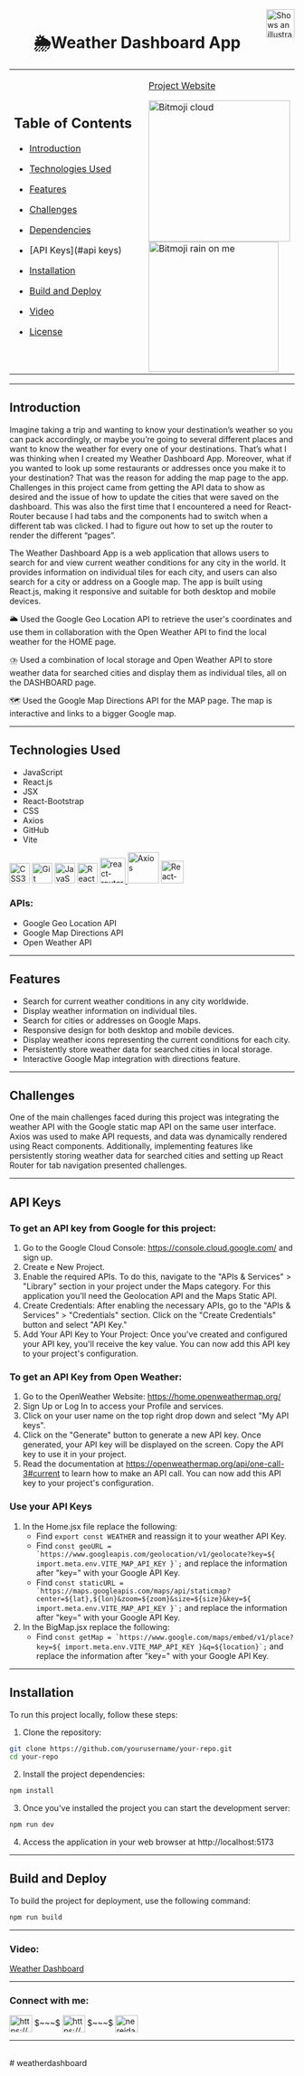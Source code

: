 <picture>
  <source media="(prefers-color-scheme: dark)" srcset="https://user-images.githubusercontent.com/25423296/163456776-7f95b81a-f1ed-45f7-b7ab-8fa810d529fa.png">
  <source media="(prefers-color-scheme: light)" srcset="https://user-images.githubusercontent.com/25423296/163456779-a8556205-d0a5-45e2-ac17-42d089e3c3f8.png">
  <img align='right' alt="Shows an illustrated sun in light mode and a moon with stars in dark mode." src="https://user-images.githubusercontent.com/25423296/163456779-a8556205-d0a5-45e2-ac17-42d089e3c3f8.png" width='50' height='50'>
</picture>



# <h1 align='center'>🌦️Weather Dashboard App</h1>


<table >
  <tr>
    <td width="50%">

## Table of Contents

- [Introduction](#introduction)
- [Technologies Used](#technologies-used)
- [Features](#features)
- [Challenges](#challenges)
- [Dependencies](#dependencies)
- [API Keys](#api keys)
- [Installation](#installation)
- [Build and Deploy](#build-and-deploy)
- [Video](#video)
- [License](#license)

    </td>
    
    <td width="50%" >

    [Project Website](https://myweatherdashboard.netlify.app/)

<img src='https://user-images.githubusercontent.com/97356401/196056495-85a520b2-ef0b-4cfa-a7f5-366676115631.png' width='250' height='250' alt='Bitmoji cloud'/>

<img src='https://user-images.githubusercontent.com/97356401/198838672-a7a3fa34-b907-4ab7-96ec-185b8723416f.png' width='230' height='230' alt='Bitmoji rain on me'/>
    </td>

  </tr>
</table>

-------------------------------------------------

## Introduction

Imagine taking a trip and wanting to know your destination’s weather so you can pack accordingly, or maybe you’re going to several different places and want to know the weather for every one of your destinations. That’s what I was thinking when I created my Weather Dashboard App. Moreover, what if you wanted to look up some restaurants or addresses once you make it to your destination? That was the reason for adding the map page to the app. Challenges in this project came from getting the API data to show as desired and the issue of how to update the cities that were saved on the dashboard. This was also the first time that I encountered a need for React-Router because I had tabs and the components had to switch when a different tab was clicked. I had to figure out how to set up the router to render the different “pages”. 

The Weather Dashboard App is a web application that allows users to search for and view current weather conditions for any city in the world. It provides information on individual tiles for each city, and users can also search for a city or address on a Google map. The app is built using React.js, making it responsive and suitable for both desktop and mobile devices.

🌥️ Used the Google Geo Location API to retrieve the user's coordinates and use them in collaboration with the Open Weather API to find the local weather for the HOME page.

⛈️ Used a combination of local storage and Open Weather API to store weather data for searched cities and display them as individual tiles, all on the DASHBOARD page.

🗺️ Used the Google Map Directions API for the MAP page. The map is interactive and links to a bigger Google map. 

-------------------------------------------------

## Technologies Used

- JavaScript
- React.js
- JSX
- React-Bootstrap
- CSS
- Axios
- GitHub
- Vite
  
<p align="left"> 
<a href="https://www.w3.org/TR/CSS/#css" target="_blank" rel="noreferrer"><img src="https://raw.githubusercontent.com/danielcranney/readme-generator/main/public/icons/skills/css3-colored.svg" width="36" height="36" alt="CSS3" /></a>
<a href="https://git-scm.com/" target="_blank" rel="noreferrer"><img src="https://raw.githubusercontent.com/danielcranney/readme-generator/main/public/icons/skills/git-colored.svg" width="36" height="36" alt="Git" /></a>
<a href="https://developer.mozilla.org/en-US/docs/Web/JavaScript" target="_blank" rel="noreferrer"><img src="https://raw.githubusercontent.com/danielcranney/readme-generator/main/public/icons/skills/javascript-colored.svg" width="36" height="36" alt="JavaScript" /></a>
<a href="https://reactjs.org/" target="_blank" rel="noreferrer"><img src="https://raw.githubusercontent.com/danielcranney/readme-generator/main/public/icons/skills/react-colored.svg" width="36" height="36" alt="React" /></a>
<a href="https://reactrouter.com/en/main"> <img src="https://user-images.githubusercontent.com/97356401/197912754-907c7c61-eaf9-4912-b979-ba3daf4a434e.svg" alt="react-router" width="45" height="45"/> </a>
<a href="https://axios-http.com/docs/intro"> <img src="https://axios-http.com/assets/logo.svg" alt="Axios" width="55" height="55"/></a>
<a href="https://react-bootstrap.github.io/" target="_blank" > <img src="https://react-bootstrap.github.io/img/logo.svg" alt="React-Bootstrap" width="40" height="40"/> </a> 
</p>

### APIs:
- Google Geo Location API
- Google Map Directions API
- Open Weather API

-------------------------------------------------

## Features

- Search for current weather conditions in any city worldwide.
- Display weather information on individual tiles.
- Search for cities or addresses on Google Maps.
- Responsive design for both desktop and mobile devices.
- Display weather icons representing the current conditions for each city.
- Persistently store weather data for searched cities in local storage.
- Interactive Google Map integration with directions feature.

-------------------------------------------------

## Challenges

One of the main challenges faced during this project was integrating the weather API with the Google static map API on the same user interface. Axios was used to make API requests, and data was dynamically rendered using React components. Additionally, implementing features like persistently storing weather data for searched cities and setting up React Router for tab navigation presented challenges.

-------------------------------------------------

## API Keys

### To get an API key from Google for this project:

1. Go to the Google Cloud Console: https://console.cloud.google.com/ and sign up.
2. Create e New Project.
3. Enable the required APIs. To do this, navigate to the "APIs & Services" > "Library" section in your project under the Maps category. For this application you'll need the Geolocation API and the Maps Static API.
4. Create Credentials: After enabling the necessary APIs, go to the "APIs & Services" > "Credentials" section. Click on the "Create Credentials" button and select "API Key."
5. Add Your API Key to Your Project: Once you've created and configured your API key, you'll receive the key value. You can now add this API key to your project's configuration. 

### To get an API Key from Open Weather:

1. Go to the OpenWeather Website: https://home.openweathermap.org/
2. Sign Up or Log In to access your Profile and services.
3. Click on your user name on the top right drop down and select "My API keys".
4. Click on the "Generate" button to generate a new API key. Once generated, your API key will be displayed on the screen. Copy the API key to use it in your project.
5. Read the documentation at https://openweathermap.org/api/one-call-3#current to learn how to make an API call. You can now add this API key to your project's configuration. 

### Use your API Keys

1. In the Home.jsx file replace the following:
   - Find ```export const WEATHER``` and reassign it to your weather API Key.
   - Find ```const geoURL = `https://www.googleapis.com/geolocation/v1/geolocate?key=${
    import.meta.env.VITE_MAP_API_KEY }`;``` and replace the information after "key=" with your Google API Key.
   - Find ```const staticURL = `https://maps.googleapis.com/maps/api/staticmap?center=${lat},${lon}&zoom=${zoom}&size=${size}&key=${
    import.meta.env.VITE_MAP_API_KEY
  }`;``` and replace the information after "key=" with your Google API Key.
2. In the BigMap.jsx replace the following:
   - Find ```const getMap = `https://www.google.com/maps/embed/v1/place?key=${
    import.meta.env.VITE_MAP_API_KEY
  }&q=${location}`;``` and replace the information after "key=" with your Google API Key.

  
-------------------------------------------------

## Installation

To run this project locally, follow these steps:

1. Clone the repository:

```bash
git clone https://github.com/yourusername/your-repo.git
cd your-repo
```

2. Install the project dependencies:

```bash
npm install
```

3. Once you've installed the project you can start the development server:

```bash
npm run dev

```

4. Access the application in your web browser at http://localhost:5173  

-------------------------------------------------

## Build and Deploy

To build the project for deployment, use the following command:

```bash
npm run build
```

-------------------------------------------------

### Video:

 [Weather Dashboard](https://user-images.githubusercontent.com/97356401/200140593-73171a2f-66e0-4524-86ed-930e2618b2a8.webm)

-------------------------------------------------

<h3 align="left">Connect with me:</h3>
<p align="left">
<a href="https://linkedin.com/in/https://www.linkedin.com/in/nereidarondon/" target="blank"><img align="center" src="https://raw.githubusercontent.com/rahuldkjain/github-profile-readme-generator/master/src/images/icons/Social/linked-in-alt.svg" alt="https://www.linkedin.com/in/nereidarondon/" height="30" width="40" /></a> $~~~$
<a href="https://www.youtube.com/c/https://www.youtube.com/channel/ucinpd9noy3jb9l4owsmg6uq" target="blank"><img align="center" src="https://raw.githubusercontent.com/rahuldkjain/github-profile-readme-generator/master/src/images/icons/Social/youtube.svg" alt="https://www.youtube.com/channel/ucinpd9noy3jb9l4owsmg6uq" height="30" width="40" /></a> $~~~$
<a href="https://www.leetcode.com/nereidarondon" target="blank"><img align="center" src="https://raw.githubusercontent.com/rahuldkjain/github-profile-readme-generator/master/src/images/icons/Social/leet-code.svg" alt="nereidarondon" height="30" width="40" /></a>
</p>

-------------------------------------------------
\
#   w e a t h e r d a s h b o a r d  
 